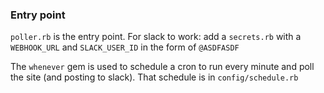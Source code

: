 ### Entry point

`poller.rb` is the entry point. For slack to work: add a `secrets.rb` with a `WEBHOOK_URL` and `SLACK_USER_ID` in the form of `@ASDFASDF`

The `whenever` gem is used to schedule a cron to run every minute and poll the site (and posting to slack). That schedule is in `config/schedule.rb`
